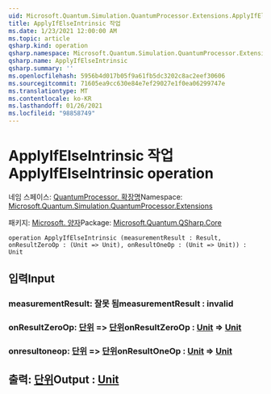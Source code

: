 ```yaml
---
uid: Microsoft.Quantum.Simulation.QuantumProcessor.Extensions.ApplyIfElseIntrinsic
title: ApplyIfElseIntrinsic 작업
ms.date: 1/23/2021 12:00:00 AM
ms.topic: article
qsharp.kind: operation
qsharp.namespace: Microsoft.Quantum.Simulation.QuantumProcessor.Extensions
qsharp.name: ApplyIfElseIntrinsic
qsharp.summary: ''
ms.openlocfilehash: 5956b4d017b05f9a61fb5dc3202c8ac2eef30606
ms.sourcegitcommit: 71605ea9cc630e84e7ef29027e1f0ea06299747e
ms.translationtype: MT
ms.contentlocale: ko-KR
ms.lasthandoff: 01/26/2021
ms.locfileid: "98858749"
---
```

# <a name="applyifelseintrinsic-operation"></a><span data-ttu-id="fa09f-102">ApplyIfElseIntrinsic 작업</span><span class="sxs-lookup"><span data-stu-id="fa09f-102">ApplyIfElseIntrinsic operation</span></span>

<span data-ttu-id="fa09f-103">네임 스페이스: [QuantumProcessor. 확장명](xref:Microsoft.Quantum.Simulation.QuantumProcessor.Extensions)</span><span class="sxs-lookup"><span data-stu-id="fa09f-103">Namespace: [Microsoft.Quantum.Simulation.QuantumProcessor.Extensions](xref:Microsoft.Quantum.Simulation.QuantumProcessor.Extensions)</span></span>

<span data-ttu-id="fa09f-104">패키지: [Microsoft. 양자](https://nuget.org/packages/Microsoft.Quantum.QSharp.Core)</span><span class="sxs-lookup"><span data-stu-id="fa09f-104">Package: [Microsoft.Quantum.QSharp.Core](https://nuget.org/packages/Microsoft.Quantum.QSharp.Core)</span></span>




```qsharp
operation ApplyIfElseIntrinsic (measurementResult : Result, onResultZeroOp : (Unit => Unit), onResultOneOp : (Unit => Unit)) : Unit
```


## <a name="input"></a><span data-ttu-id="fa09f-105">입력</span><span class="sxs-lookup"><span data-stu-id="fa09f-105">Input</span></span>

### <a name="measurementresult--__invalidresult__"></a><span data-ttu-id="fa09f-106">measurementResult: __잘못 <Result> 됨__</span><span class="sxs-lookup"><span data-stu-id="fa09f-106">measurementResult : __invalid<Result>__</span></span>




### <a name="onresultzeroop--unit--unit"></a><span data-ttu-id="fa09f-107">onResultZeroOp: [단위](xref:microsoft.quantum.lang-ref.unit) => [단위](xref:microsoft.quantum.lang-ref.unit)</span><span class="sxs-lookup"><span data-stu-id="fa09f-107">onResultZeroOp : [Unit](xref:microsoft.quantum.lang-ref.unit) => [Unit](xref:microsoft.quantum.lang-ref.unit)</span></span> 




### <a name="onresultoneop--unit--unit"></a><span data-ttu-id="fa09f-108">onresultoneop: [단위](xref:microsoft.quantum.lang-ref.unit) => [단위](xref:microsoft.quantum.lang-ref.unit)</span><span class="sxs-lookup"><span data-stu-id="fa09f-108">onResultOneOp : [Unit](xref:microsoft.quantum.lang-ref.unit) => [Unit](xref:microsoft.quantum.lang-ref.unit)</span></span> 





## <a name="output--unit"></a><span data-ttu-id="fa09f-109">출력: [단위](xref:microsoft.quantum.lang-ref.unit)</span><span class="sxs-lookup"><span data-stu-id="fa09f-109">Output : [Unit](xref:microsoft.quantum.lang-ref.unit)</span></span>

